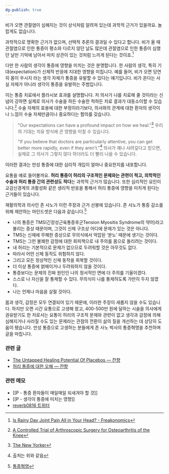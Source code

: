 ```yaml
---
dg-publish: true
---
```

비가 오면 관절염이 심해지는 것이 상식처럼 알려져 있는데 과학적 근거가 있을까요. 놀랍게도 없습니다.

과학적으로 명확한 근거가 없으며, 선택적 추론의 결과일 수 있다고 합니다. 비가 올 때 관절염으로 인한 통증이 평소와 다르지 않던 날도 많은데 관절염으로 인한 통증이 심했던 날만 기억에 남아서 마치 상관이 있는 것처럼 느끼게 된다는 것이죠.[^1]

다만 한 사람의 생각이 통증에 영향을 미치는 것은 분명합니다. 한 사람의 생각, 특히 기대(expectation)가 신체적 반응에 지대한 영향을 미칩니다. 예를 들어, 비가 오면 당연히 몸이 쑤시지 라는 생각 자체가 통증을 유발할 수 있다는 얘기입니다. 비가 온다는 사실 자체가 아니라 생각이 통증을 유발하는 주범입니다.

이는 통증 치료에서 플라시보 효과를 설명합니다. 저 의사가 나를 치료해 줄 것이라는 신념이 강하면 실제로 의사가 수술을 하든 수술한 척하든 치료 결과가 대동소이할 수 있습니다.[^2] 수술 자체의 효용에 대한 부정이라기보다, 의사와의 관계에 대한 환자의 생각이나 느낌이 수술 자체만큼이나 중요하다는 함의를 갖습니다.

>"Our expectations can have a profound impact on how we heal."[^3]
>우리의 기대는 치유 방식에 큰 영향을 미칠 수 있습니다.
>
>"If you believe that doctors are particularly attentive, you can get better more rapidly, even if they aren’t."[^4]
>의사가 꽤나 사려깊다고 믿으면, 실제로 그 의사가 그렇지 않다 하더라도 더 빨리 나을 수 있습니다.

이러한 결과는 만성 통증에 대한 심리적 개입이 얼마나 중요한지를 내포합니다. 

요통을 예로 들어볼까요. **허리 통증이 허리의 구조적인 문제와는 관련이 적고, 의학적인 수술과 허리 통증 간의 관련성도 적다**는 과학적 근거가 많습니다. 또한 심리적인 요인이 교감신경계의 과활성화 같은 생리적 반응을 통해서 허리 통증에 영향을 미치게 된다는 근거들이 있습니다. 

재활의학과 의사인 존 사노가 이런 주장과 근거 선봉에 있습니다. 존 사노가 통증 감소를 위해 제안하는 마인드셋은 다음과 같습니다.[^5] 

- 나의 통증은 TMS(긴장성근육통증후군Tension Myositis Syndrome의 약어)라고 불리는 증상 때문이며, 그것이 신체 구조상 어디에 문제가 있는 것은 아니다.
- TMS는 신체에 무해한 증상으로 무의식에서 억압된 ‘분노’ 때문에 생기는 것이다.
- TMS는 그런 불쾌한 감정에 대한 회피책으로 내 주의를 몸으로 돌리려는 것이다.
- 내 허리는 기본적으로 문제가 없으므로 두려워할 것은 아무것도 없다.
- 따라서 어떤 신체 동작도 위험하지 않다.
- 그리고 모든 정상적인 신체 동작을 회복할 것이다.
- 더 이상 통증에 얽매이거나 두려워하지 않을 것이다.
- 통증보다는 문제의 진짜 원인인 나의 정서적인 면에 더 주의를 기울이겠다.
- 스스로 나 자신을 잘 통제할 수 있다. 무의식이 나를 통제하도록 가만히 두지 않겠다.
- 나는 언제나 마음을 살필 것이다.

몸과 생각, 감정은 모두 연결되어 있기 때문에, 이러한 주장이 새롭지 않을 수도 있습니다. 하지만 오랜 시간 요통으로 고생해 왔고, 400-500만 원에 달하는 시술을 의사에게 권유받기도 한 저로서는 요통이 허리의 구조적 문제와 관련이 없고 생각과 감정에 의해 심해지거나 사라질 수도 있는 문제라는 관점의 전환이 삶의 질을 개선하는 데 상당히 도움이 됐습니다. 만성 통증으로 고생하는 분들에게 존 사노 박사의 통증혁명을 추천하며 글을 마칩니다.

### 관련 글
- [The Untapped Healing Potential Of Placebos — 잔향](https://slowdive14.tistory.com/1299365)
- [허리 통증에 대한 오해 — 잔향](https://slowdive14.tistory.com/1299323)

### 관련 메모
- [[P - 통증 환자들이 매일매일 되새겨야 할 것]]
- [[P - 생각이 통증에 미치는 영향]]
- [reverb0816 트위터](https://twitter.com/reverb0816/status/1633034640125730820?s=20)


[^1]: [Is Rainy Day Joint Pain All in Your Head? - Freakonomics](https://freakonomics.com/podcast/is-rainy-day-joint-pain-all-in-your-head/#:~:text=MOREWEDGE%3A%20Well%2C%20the,when%20it%E2%80%99s%20raining.)
[^2]: [A Controlled Trial of Arthroscopic Surgery for Osteoarthritis of the Knee](https://www.nejm.org/doi/full/10.1056/NEJMoa013259)
[^3]: [The New Yorker](https://www.newyorker.com/magazine/2011/12/12/the-power-of-nothing)
[^4]: 출처는 위와 같음 
[^5]: [통증혁명](https://www.yes24.com/Product/Goods/55245473)

